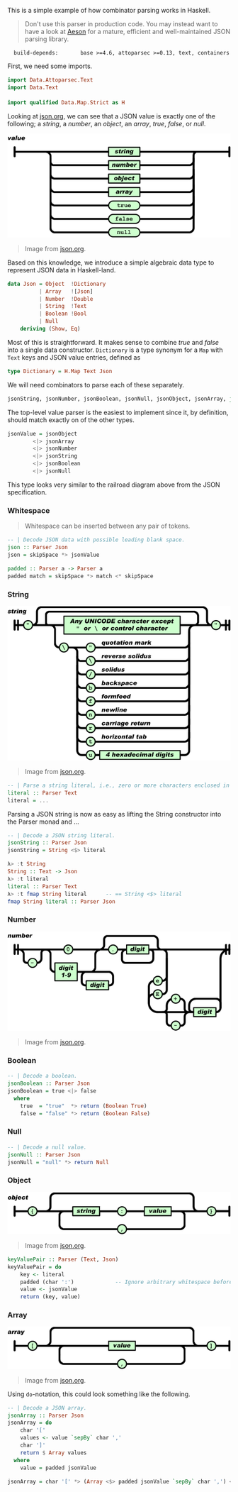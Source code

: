 This is a simple example of how combinator parsing works in Haskell. 

> Don't use this parser in production code. You may instead want to have a look at [Aeson](https://hackage.haskell.org/package/aeson) for a mature, efficient and well-maintained JSON parsing library.

```
  build-depends:       base >=4.6, attoparsec >=0.13, text, containers
```

First, we need some imports.

```haskell
import Data.Attoparsec.Text
import Data.Text

import qualified Data.Map.Strict as H
```

Looking at [json.org](http://json.org/), we can see that a JSON value is exactly one of the following; a *string*, a *number*, an *object*, an *array*, *true*, *false*, or *null*.

![value](value.gif)

> Image from [json.org](http://json.org/).

Based on this knowledge, we introduce a simple algebraic data type to represent JSON data in Haskell-land. 

```haskell
data Json = Object  !Dictionary  
          | Array   ![Json]  
          | Number  !Double 
          | String  !Text        
          | Boolean !Bool  
          | Null
    deriving (Show, Eq)
```

Most of this is straightforward. It makes sense to combine *true* and *false* into a single data constructor. `Dictionary` is a type synonym for a `Map` with `Text` keys and JSON value entries, defined as

```haskell
type Dictionary = H.Map Text Json
```

We will need combinators to parse each of these separately.

```haskell
jsonString, jsonNumber, jsonBoolean, jsonNull, jsonObject, jsonArray, jsonValue :: Parser Json
```

The top-level value parser is the easiest to implement since it, by definition, should match exactly on of the other types.

```haskell
jsonValue = jsonObject
        <|> jsonArray
        <|> jsonNumber
        <|> jsonString
        <|> jsonBoolean
        <|> jsonNull
```

This type looks very similar to the railroad diagram above from the JSON specification.

### Whitespace

> Whitespace can be inserted between any pair of tokens. 

```haskell
-- | Decode JSON data with possible leading blank space.
json :: Parser Json
json = skipSpace *> jsonValue 
```

```haskell
padded :: Parser a -> Parser a
padded match = skipSpace *> match <* skipSpace
```

### String

![string](string.gif)

> Image from [json.org](http://json.org/).

```haskell
-- | Parse a string literal, i.e., zero or more characters enclosed in double quotes.
literal :: Parser Text
literal = ...
```

Parsing a JSON string is now as easy as lifting the String constructor into the Parser monad and ... 

```haskell
-- | Decode a JSON string literal.
jsonString :: Parser Json
jsonString = String <$> literal 
```

```haskell
λ> :t String
String :: Text -> Json
λ> :t literal
literal :: Parser Text
λ> :t fmap String literal      -- == String <$> literal
fmap String literal :: Parser Json
```

### Number

![number](number.gif)

> Image from [json.org](http://json.org/).

### Boolean

```haskell
-- | Decode a boolean.
jsonBoolean :: Parser Json
jsonBoolean = true <|> false
  where
    true  = "true"  *> return (Boolean True)
    false = "false" *> return (Boolean False)
```

### Null

```haskell
-- | Decode a null value.
jsonNull :: Parser Json
jsonNull = "null" *> return Null
```

### Object

![object](object.gif)

> Image from [json.org](http://json.org/).

```haskell
keyValuePair :: Parser (Text, Json)
keyValuePair = do
    key <- literal
    padded (char ':')             -- Ignore arbitrary whitespace before and after the colon
    value <- jsonValue
    return (key, value)
```

### Array

![array](array.gif)

> Image from [json.org](http://json.org/).

Using `do`-notation, this could look something like the following.

```haskell
-- | Decode a JSON array.
jsonArray :: Parser Json
jsonArray = do
    char '['
    values <- value `sepBy` char ','
    char ']'
    return $ Array values
  where
    value = padded jsonValue
```

```haskell
jsonArray = char '[' *> (Array <$> padded jsonValue `sepBy` char ',') <* char ']'
```
